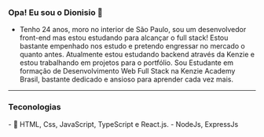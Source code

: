 ### Opa! Eu sou o Dionisio 👋

- Tenho 24 anos, moro no interior de São Paulo, sou um desenvolvedor front-end mas estou estudando para alcançar o full stack! Estou bastante empenhado nos estudo e pretendo engressar no mercado o quanto antes. Atualmente estou estudando backend através da Kenzie e estou trabalhando em projetos para o portfólio.
  Sou Estudante em formação de Desenvolvimento Web Full Stack na Kenzie Academy Brasil, bastante dedicado e ansioso para aprender cada vez mais.
  

<hr />
<h3>Teconologias</h3>
- 🔭 HTML, Css, JavaScript, TypeScript e React.js.
- NodeJs, ExpressJs
